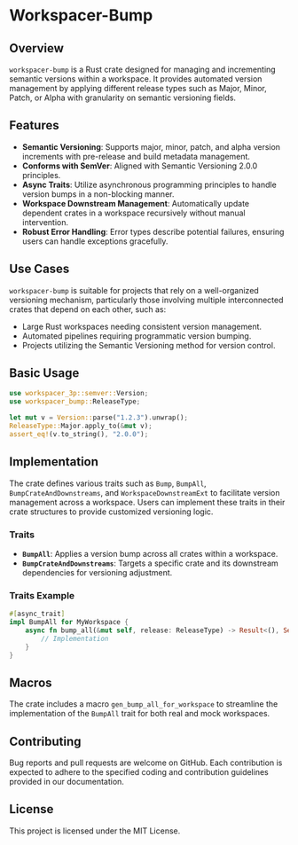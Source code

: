 # Workspacer-Bump

## Overview

`workspacer-bump` is a Rust crate designed for managing and incrementing semantic versions within a workspace. It provides automated version management by applying different release types such as Major, Minor, Patch, or Alpha with granularity on semantic versioning fields.

## Features

- **Semantic Versioning**: Supports major, minor, patch, and alpha version increments with pre-release and build metadata management.
- **Conforms with SemVer**: Aligned with Semantic Versioning 2.0.0 principles.
- **Async Traits**: Utilize asynchronous programming principles to handle version bumps in a non-blocking manner.
- **Workspace Downstream Management**: Automatically update dependent crates in a workspace recursively without manual intervention.
- **Robust Error Handling**: Error types describe potential failures, ensuring users can handle exceptions gracefully.

## Use Cases

`workspacer-bump` is suitable for projects that rely on a well-organized versioning mechanism, particularly those involving multiple interconnected crates that depend on each other, such as:

- Large Rust workspaces needing consistent version management.
- Automated pipelines requiring programmatic version bumping.
- Projects utilizing the Semantic Versioning method for version control.

## Basic Usage

```rust
use workspacer_3p::semver::Version;
use workspacer_bump::ReleaseType;

let mut v = Version::parse("1.2.3").unwrap();
ReleaseType::Major.apply_to(&mut v);
assert_eq!(v.to_string(), "2.0.0");
```

## Implementation
The crate defines various traits such as `Bump`, `BumpAll`, `BumpCrateAndDownstreams`, and `WorkspaceDownstreamExt` to facilitate version management across a workspace. Users can implement these traits in their crate structures to provide customized versioning logic.

### Traits
- **`BumpAll`**: Applies a version bump across all crates within a workspace.
- **`BumpCrateAndDownstreams`**: Targets a specific crate and its downstream dependencies for versioning adjustment.

### Traits Example
```rust
#[async_trait]
impl BumpAll for MyWorkspace {
    async fn bump_all(&mut self, release: ReleaseType) -> Result<(), Self::Error> {
        // Implementation
    }
}
```

## Macros
The crate includes a macro `gen_bump_all_for_workspace` to streamline the implementation of the `BumpAll` trait for both real and mock workspaces.

## Contributing
Bug reports and pull requests are welcome on GitHub. Each contribution is expected to adhere to the specified coding and contribution guidelines provided in our documentation.

## License
This project is licensed under the MIT License.